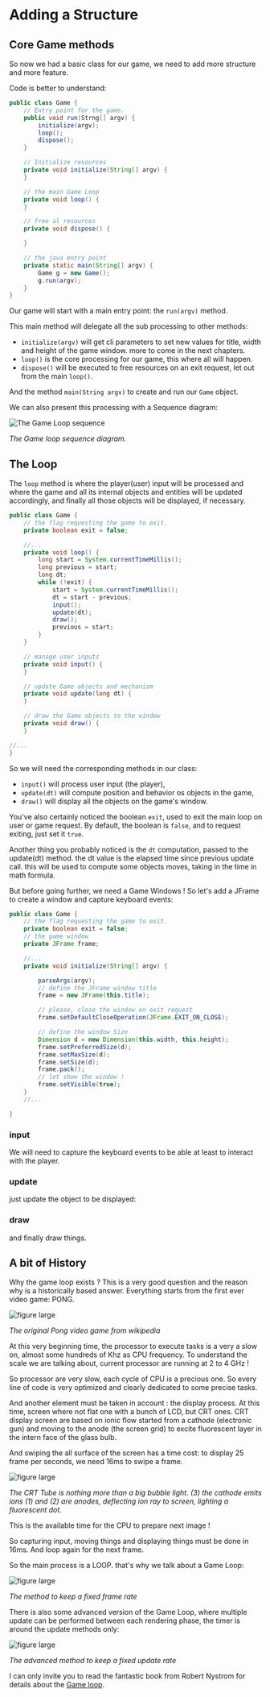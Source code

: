 # Adding a Structure

## Core Game methods

So now we had a basic class for our game, we need to add more structure and more feature.

Code is better to understand:

```java
public class Game {
    // Entry point for the game.
    public void run(Strng[] argv) {
        initialize(argv);
        loop();
        dispose();
    }

    // Initialize resources
    private void initialize(String[] argv) {
    }

    // the main Game Loop
    private void loop() {
    }

    // free al resources
    private void dispose() {

    }

    // the java entry point
    private static main(String[] argv) {
        Game g = new Game();
        g.run(argv);
    }
}
```

Our game will start with a main entry point: the `run(argv)` method.

This main method will delegate all the sub processing to other methods:

- `initialize(argv)` will get cli parameters to set new values for title, width and height of the game window. more to
  come in the next chapters.
- `loop()` is the core processing for our game, this where all will happen.
- `dispose()` will be executed to free resources on an exit request, let out from the main `loop()`.

And the method `main(String argv)` to create and run our `Game` object.

We can also present this processing with a Sequence diagram:

![The Game Loop sequence](../images/illustrations/game-loop-sequence-diagram.svg)

_The Game loop sequence diagram._

## The Loop

The `loop` method is where the player(user) input will be processed and where the game and all its internal objects and
entities will be updated accordingly, and finally all those objects will be displayed, if necessary.

```java
public class Game {
    // the flag requesting the game to exit.
    private boolean exit = false;

    //...
    private void loop() {
        long start = System.currentTimeMillis();
        long previous = start;
        long dt;
        while (!exit) {
            start = System.currentTimeMillis();
            dt = start - previous;
            input();
            update(dt);
            draw();
            previous = start;
        }
    }

    // manage user inputs
    private void input() {
    }

    // update Game objects and mechanism
    private void update(long dt) {
    }

    // draw the Game objects to the window
    private void draw() {
    }

//...
}
```

So we will need the corresponding methods in our class:

- `input()` will process user input (the player),
- `update(dt)` will compute position and behavior os objects in the game,
- `draw()` will display all the objects on the game's window.

You've also certainly noticed the boolean `exit`, used to exit the main loop on user or game request. By default, the
boolean is `false`, and to request exiting, just set it `true`.

Another thing you probably noticed is the `dt` computation, passed to the update(dt) method. the dt value is the elapsed
time since previous update call. this will be used to compute some objects moves, taking in the time in math formula.

But before going further, we need a Game Windows !
So let's add a JFrame to create a window and capture keyboard events:

```java
public class Game {
    // the flag requesting the game to exit.
    private boolean exit = false;
    // the game window
    private JFrame frame;

    //...    
    private void initialize(String[] argv) {

        parseArgs(argv);
        // define the JFrame window title
        frame = new JFrame(this.title);

        // please, close the window on exit request
        frame.setDefaultCloseOperation(JFrame.EXIT_ON_CLOSE);

        // define the window Size
        Dimension d = new Dimension(this.width, this.height);
        frame.setPreferredSize(d);
        frame.setMaxSize(d);
        frame.setSize(d);
        frame.pack();
        // let show the window !
        frame.setVisible(true);
    }
    //...    

}
```

### input

We will need to capture the keyboard events to be able at least to interact with the player.

### update

just update the object to be displayed:

### draw

and finally draw things.

## A bit of History

Why the game loop exists ? This is a very good question and the reason why is a historically based answer. Everything
starts from the first ever video game: PONG.

![figure large](https://upload.wikimedia.org/wikipedia/commons/thumb/2/26/Pong.svg/1024px-Pong.svg.png "This is the original PONG video game")

_The original Pong video game from wikipedia_

At this very beginning time, the processor to execute tasks is a very a slow on, almost some hundreds of Khz as CPU
frequency. To understand the scale we are talking about, current processor are running at 2 to 4 GHz !

So processor are very slow, each cycle of CPU is a precious one. So every line of code is very optimized and clearly
dedicated to some precise tasks.

And another element must be taken in account : the display process. At this time, screen where not flat one with a bunch
of LCD, but CRT ones. CRT display screen are based on ionic flow started from a cathode (electronic gun) and moving to
the anode (the screen grid) to excite fluorescent layer in the intern face of the glass bulb.

And swiping the all surface of the screen has a time cost: to display 25 frame per seconds, we need 16ms to swipe a
frame.

![figure large](../images/figure-crt.jpg "The CRT swiping loop")

_The CRT Tube is nothing more than a big bubble light. (3) the cathode emits ions (1) and (2) are anodes, deflecting ion
ray to screen, lighting a fluorescent dot._

This is the available time for the CPU to prepare next image !

So capturing input, moving things and displaying things must be done in 16ms. And loop again for the next frame.

So the main process is a LOOP. that's why we talk about a Game Loop:

![figure large](../images/figure-game-loop.jpg "THe traditional and famous `Game Loop` inspired from Robert Nystrom 'Game programming Patterns'")

_The method to keep a fixed frame rate_

There is also some advanced version of the Game Loop, where multiple update can be performed between each rendering
phase, the timer is around the update methods only:

![figure large](../images/figure-game-loop-fixed.jpg "The advanced method to keep a fixed update rate inspired from Robert Nystrom 'Game programming Patterns'")

_The advanced method to keep a fixed update rate_

I can only invite you to read the fantastic book from Robert Nystrom for details about
the [Game loop](https://gameprogrammingpatterns.com/game-loop.html "Go and read the fantastic Robert Nystrom's Book").
